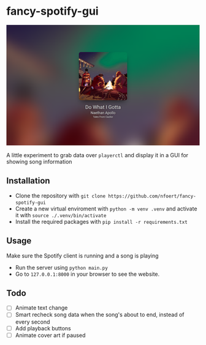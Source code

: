 # fancy-spotify-gui
<img src="image.png">

A little experiment to grab data over `playerctl` and display it in a GUI for showing song information

## Installation
- Clone the repository with `git clone https://github.com/nfoert/fancy-spotify-gui`
- Create a new virtual enviroment with `python -m venv .venv` and activate it with `source ./.venv/bin/activate`
- Install the required packages with `pip install -r requirements.txt`

## Usage
Make sure the Spotify client is running and a song is playing
- Run the server using `python main.py`
- Go to `127.0.0.1:8000` in your browser to see the website.

## Todo
- [ ] Animate text change
- [ ] Smart recheck song data when the song's about to end, instead of every second
- [ ] Add playback buttons
- [ ] Animate cover art if paused